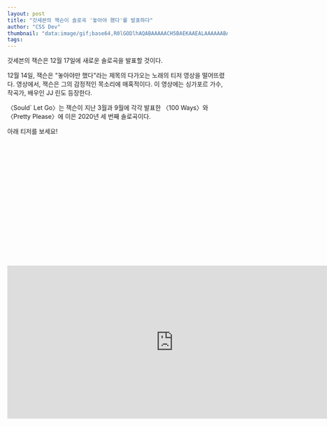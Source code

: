 ```yaml
---
layout: post
title: "갓세븐의 잭슨이 솔로곡 '놓아야 했다'를 발표하다"
author: "CSS Dev"
thumbnail: "data:image/gif;base64,R0lGODlhAQABAAAAACH5BAEKAAEALAAAAAABAAEAAAICTAEAOw=="
tags: 
---
```



갓세븐의 잭슨은 12월 17일에 새로운 솔로곡을 발표할 것이다.

12월 14일, 잭슨은 "놓아야만 했다"라는 제목의 다가오는 노래의 티저 영상을 떨어뜨렸다. 영상에서, 잭슨은 그의 감정적인 목소리에 매혹적이다. 이 영상에는 싱가포르 가수, 작곡가, 배우인 JJ 린도 등장한다.

〈Sould` Let Go〉는 잭슨이 지난 3월과 9월에 각각 발표한 〈100 Ways〉와 〈Pretty Please〉에 이은 2020년 세 번째 솔로곡이다.

아래 티저를 보세요!


<div class="video_wrapper" style="padding-top: 56.25%;">
    <iframe width="760" height="350" frameborder="0" allow="accelerometer; autoplay; clipboard-write; encrypted-media; gyroscope; picture-in-picture" allowfullscreen="" class="lazyload" src="https://www.facebook.com/plugins/video.php?href=https%3A%2F%2Fwww.facebook.com%2FGOT7Official%2Fvideos%2F667787243908974%2F&show_text=0&width=560"></iframe>
</div>
